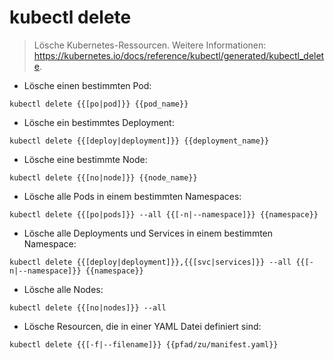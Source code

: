 # kubectl delete

> Lösche Kubernetes-Ressourcen.
> Weitere Informationen: <https://kubernetes.io/docs/reference/kubectl/generated/kubectl_delete>.

- Lösche einen bestimmten Pod:

`kubectl delete {{[po|pod]}} {{pod_name}}`

- Lösche ein bestimmtes Deployment:

`kubectl delete {{[deploy|deployment]}} {{deployment_name}}`

- Lösche eine bestimmte Node:

`kubectl delete {{[no|node]}} {{node_name}}`

- Lösche alle Pods in einem bestimmten Namespaces:

`kubectl delete {{[po|pods]}} --all {{[-n|--namespace]}} {{namespace}}`

- Lösche alle Deployments und Services in einem bestimmten Namespace:

`kubectl delete {{[deploy|deployment]}},{{[svc|services]}} --all {{[-n|--namespace]}} {{namespace}}`

- Lösche alle Nodes:

`kubectl delete {{[no|nodes]}} --all`

- Lösche Resourcen, die in einer YAML Datei definiert sind:

`kubectl delete {{[-f|--filename]}} {{pfad/zu/manifest.yaml}}`
